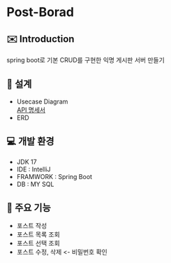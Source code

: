 # Post-Borad

## :envelope: Introduction
spring boot로 기본 CRUD를 구현한 익명 게시판 서버 만들기

## :memo: 설계
- Usecase Diagram<br>
[API 명세서](http://documenter.getpostman.com/view/30860889/2s9YXfbNqs)<br>
- ERD

## :computer: 개발 환경
- JDK 17
- IDE : IntelliJ
- FRAMWORK : Spring Boot
- DB : MY SQL

## :sparkler: 주요 기능
- 포스트 작성
- 포스트 목록 조회
- 포스트 선택 조회
- 포스트 수정, 삭제 <- 비밀번호 확인